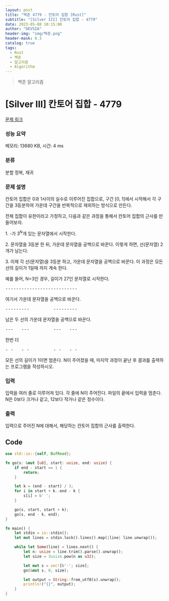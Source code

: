 ```yaml
---
layout: post
title: "백준 4779 - 칸토어 집합 [Rust]"
subtitle: "[Silver III] 칸토어 집합 - 4779"
date: 2023-05-08 10:15:00
author: "DEVSIA"
header-img: "img/백준.png"
header-mask: 0.3
catalog: true
tags:
  - Rust
  - 백준
  - 알고리즘
  - Algorithm
---
```


> 백준 알고리즘

# [Silver III] 칸토어 집합 - 4779

[문제 링크](https://www.acmicpc.net/problem/4779)

### 성능 요약

메모리: 13680 KB, 시간: 4 ms

### 분류

분할 정복, 재귀

### 문제 설명

<p>
	칸토어 집합은 0과 1사이의 실수로 이루어진 집합으로, 구간 [0, 1]에서 시작해서 각 구간을 3등분하여 가운데 구간을 반복적으로 제외하는 방식으로 만든다.</p>

<p>
	전체 집합이 유한이라고 가정하고, 다음과 같은 과정을 통해서 칸토어 집합의 근사를 만들어보자.</p>

<p>
	1. -가 3<sup>N</sup>개 있는 문자열에서 시작한다.</p>

<p>
	2. 문자열을 3등분 한 뒤, 가운데 문자열을 공백으로 바꾼다. 이렇게 하면, 선(문자열) 2개가 남는다.</p>

<p>
	3. 이제 각 선(문자열)을 3등분 하고, 가운데 문자열을 공백으로 바꾼다. 이 과정은 모든 선의 길이가 1일때 까지 계속 한다.</p>

<p>
	예를 들어, N=3인 경우, 길이가 27인 문자열로 시작한다.</p>

<pre>---------------------------</pre>

<p>
	여기서 가운데 문자열을 공백으로 바꾼다.</p>

<pre>---------         ---------</pre>

<p>
	남은 두 선의 가운데 문자열을 공백으로 바꾼다.</p>

<pre>---   ---         ---   ---</pre>

<p>
	한번 더</p>

<pre>- -   - -         - -   - -</pre>

<p>
	모든 선의 길이가 1이면 멈춘다. N이 주어졌을 때, 마지막 과정이 끝난 후 결과를 출력하는 프로그램을 작성하시오.</p>

### 입력

 <p>
	입력을 여러 줄로 이루어져 있다. 각 줄에 N이 주어진다. 파일의 끝에서 입력을 멈춘다. N은 0보다 크거나 같고, 12보다 작거나 같은 정수이다.</p>

### 출력

 <p>
	입력으로 주어진 N에 대해서, 해당하는 칸토어 집합의 근사를 출력한다.</p>

## Code

```rs
use std::io::{self, BufRead};

fn go(s: &mut [u8], start: usize, end: usize) {
    if end - start == 1 {
        return;
    }

    let k = (end - start) / 3;
    for i in start + k..end - k {
        s[i] = b' ';
    }

    go(s, start, start + k);
    go(s, end - k, end);
}

fn main() {
    let stdin = io::stdin();
    let mut lines = stdin.lock().lines().map(|line| line.unwrap());

    while let Some(line) = lines.next() {
        let n: usize = line.trim().parse().unwrap();
        let size = 3usize.pow(n as u32);

        let mut s = vec![b'-'; size];
        go(&mut s, 0, size);

        let output = String::from_utf8(s).unwrap();
        println!("{}", output);
    }
}
```
